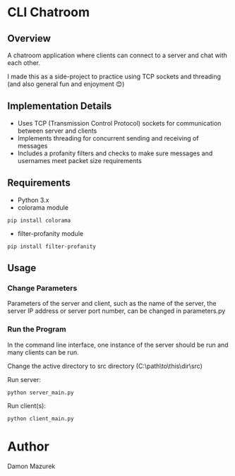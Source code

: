 # CLI Chatroom

## Overview
A chatroom application where clients can connect to a server and chat with each other.

I made this as a side-project to practice using TCP sockets and threading (and also general fun and enjoyment 😊)

## Implementation Details
- Uses TCP (Transmission Control Protocol) sockets for communication between server and clients
- Implements threading for concurrent sending and receiving of messages
- Includes a profanity filters and checks to make sure messages and usernames meet packet size requirements

## Requirements
- Python 3.x
- colorama module
```
pip install colorama
```
- filter-profanity module
```
pip install filter-profanity
```

## Usage

### Change Parameters
Parameters of the server and client, such as the name of the server, the server IP address or server port number, can be changed in parameters.py

### Run the Program
In the command line interface, one instance of the server should be run and many clients can be run.

Change the active directory to src directory (C:\path\to\this\dir\src)

Run server:

```
python server_main.py
```

Run client(s):

```
python client_main.py
```

# Author
Damon Mazurek
